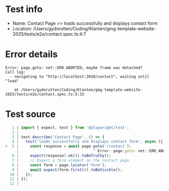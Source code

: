 # Test info

- Name: Contact Page >> loads successfully and displays contact form
- Location: /Users/gydorutten/Coding/Klanten/gmg-template-website-2025/tests/e2e/contact.spec.ts:4:7

# Error details

```
Error: page.goto: net::ERR_ABORTED; maybe frame was detached?
Call log:
  - navigating to "http://localhost:3010/contact", waiting until "load"

    at /Users/gydorutten/Coding/Klanten/gmg-template-website-2025/tests/e2e/contact.spec.ts:5:33
```

# Test source

```ts
   1 | import { expect, test } from '@playwright/test';
   2 |
   3 | test.describe('Contact Page', () => {
   4 |   test('loads successfully and displays contact form', async ({ page }) => {
>  5 |     const response = await page.goto('/contact');
     |                                 ^ Error: page.goto: net::ERR_ABORTED; maybe frame was detached?
   6 |     expect(response?.ok()).toBeTruthy();
   7 |     // Expect a form element on the contact page
   8 |     const form = page.locator('form');
   9 |     await expect(form.first()).toBeVisible();
  10 |   });
  11 | });
  12 |
```